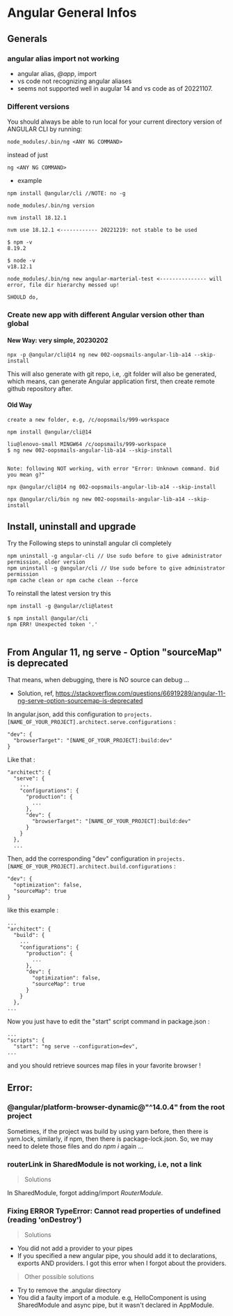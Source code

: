 # Angular General Infos

## Generals

### angular alias import not working

- angular alias, _@app_, import
- vs code not recognizing angular aliases
- seems not supported well in augular 14 and vs code as of 20221107.

### Different versions

You should always be able to run local for your current directory version of ANGULAR CLI by running:

```
node_modules/.bin/ng <ANY NG COMMAND>
```

instead of just

```
ng <ANY NG COMMAND>
```

- example

```
npm install @angular/cli //NOTE: no -g

node_modules/.bin/ng version

nvm install 18.12.1

nvm use 18.12.1 <------------ 20221219: not stable to be used

$ npm -v
8.19.2

$ node -v
v18.12.1

node_modules/.bin/ng new angular-marterial-test <--------------- will error, file dir hierarchy messed up!

SHOULD do,

```

### Create new app with different Angular version other than global

#### New Way: very simple, 20230202

```
npx -p @angular/cli@14 ng new 002-oopsmails-angular-lib-a14 --skip-install
```

This will also generate with git repo, i.e, .git folder will also be generated, which means, can generate Angular application first, then create remote github repository after.

#### Old Way

```
create a new folder, e.g, /c/oopsmails/999-workspace

npm install @angular/cli@14

liu@lenovo-small MINGW64 /c/oopsmails/999-workspace
$ ng new 002-oopsmails-angular-lib-a14 --skip-install


Note: following NOT working, with error "Error: Unknown command. Did you mean g?"

npx @angular/cli@14 ng 002-oopsmails-angular-lib-a14 --skip-install

npx @angular/cli/bin ng new 002-oopsmails-angular-lib-a14 --skip-install

```

## Install, uninstall and upgrade

Try the Following steps to uninstall angular cli completely

```
npm uninstall -g angular-cli // Use sudo before to give administrator permission, older version
npm uninstall -g @angular/cli // Use sudo before to give administrator permission
npm cache clean or npm cache clean --force
```

To reinstall the latest version try this

```
npm install -g @angular/cli@latest

$ npm install @angular/cli
npm ERR! Unexpected token '.'


```

## From Angular 11, ng serve - Option "sourceMap" is deprecated

That means, when debugging, there is NO source can debug ...

- Solution, ref, https://stackoverflow.com/questions/66919289/angular-11-ng-serve-option-sourcemap-is-deprecated

In angular.json, add this configuration to `projects.[NAME_OF_YOUR_PROJECT].architect.serve.configurations` :

```
"dev": {
  "browserTarget": "[NAME_OF_YOUR_PROJECT]:build:dev"
}

```

Like that :

```
"architect": {
  "serve": {
    ...
    "configurations": {
      "production": {
        ...
      },
      "dev": {
        "browserTarget": "[NAME_OF_YOUR_PROJECT]:build:dev"
      }
    }
  },
  ...

```

Then, add the corresponding "dev" configuration in `projects.[NAME_OF_YOUR_PROJECT].architect.build.configurations` :

```
"dev": {
  "optimization": false,
  "sourceMap": true
}
```

like this example :

```
...
"architect": {
  "build": {
    ...
    "configurations": {
      "production": {
        ...
      },
      "dev": {
        "optimization": false,
        "sourceMap": true
      }
    }
  },
...

```

Now you just have to edit the "start" script command in package.json :

```
...
"scripts": {
  "start": "ng serve --configuration=dev",
...

```

and you should retrieve sources map files in your favorite browser !

## Error:

### @angular/platform-browser-dynamic@"^14.0.4" from the root project

Sometimes, if the project was build by using yarn before, then there is yarn.lock, similarly, if npm, then there is package-lock.json.
So, we may need to delete those files and do _npm i_ again ...

### routerLink in SharedModule is not working, i.e, not a link

> Solutions

In SharedModule, forgot adding/import _RouterModule_.

### Fixing ERROR TypeError: Cannot read properties of undefined (reading 'onDestroy')

> Solutions

- You did not add a provider to your pipes
- If you specified a new angular pipe, you should add it to declarations, exports AND providers. I got this error when I forgot about the providers.

> Other possible solutions

- Try to remove the .angular directory
- You did a faulty import of a module. e.g, HelloComponent is using SharedModule and async pipe, but it wasn't declared in AppModule.
